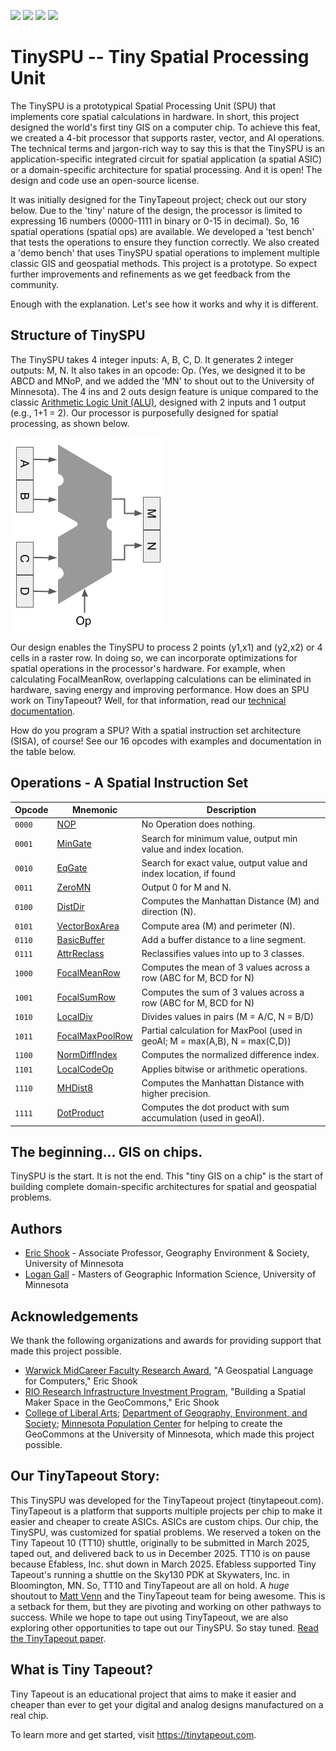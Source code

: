 ![](../../workflows/gds/badge.svg) ![](../../workflows/docs/badge.svg) ![](../../workflows/test/badge.svg) ![](../../workflows/fpga/badge.svg)

# TinySPU -- Tiny Spatial Processing Unit

The TinySPU is a prototypical Spatial Processing Unit (SPU) that implements core spatial calculations in hardware. In short, this project designed the world's first tiny GIS on a computer chip. To achieve this feat, we created a 4-bit processor that supports raster, vector, and AI operations. The technical terms and jargon-rich way to say this is that the TinySPU is an application-specific integrated circuit for spatial application (a spatial ASIC) or a domain-specific architecture for spatial processing. And it is open! The design and code use an open-source license. 

It was initially designed for the TinyTapeout project; check out our story below. Due to the 'tiny' nature of the design, the processor is limited to expressing 16 numbers (0000-1111 in binary or 0-15 in decimal). So, 16 spatial operations (spatial ops) are available. We developed a 'test bench' that tests the operations to ensure they function correctly. We also created a 'demo bench' that uses TinySPU spatial operations to implement multiple classic GIS and geospatial methods. This project is a prototype. So expect further improvements and refinements as we get feedback from the community.

Enough with the explanation. Let's see how it works and why it is different.

## Structure of TinySPU

The TinySPU takes 4 integer inputs: A, B, C, D. It generates 2 integer outputs: M, N. It also takes in an opcode: Op. 
(Yes, we designed it to be ABCD and MNoP, and we added the 'MN' to shout out to the University of Minnesota). 
The 4 ins and 2 outs design feature is unique compared to the classic [Arithmetic Logic Unit (ALU)](https://en.wikipedia.org/wiki/Arithmetic_logic_unit), designed with 2 inputs and 1 output (e.g., 1+1 = 2). 
Our processor is purposefully designed for spatial processing, as shown below.

<img src="docs/TinySPU-Design-1.0.png"/>

Our design enables the TinySPU to process 2 points (y1,x1) and (y2,x2) or 4 cells in a raster row. In doing so, we can incorporate optimizations for spatial operations in the processor's hardware. For example, when calculating FocalMeanRow, overlapping calculations can be eliminated in hardware, saving energy and improving performance. How does an SPU work on TinyTapeout? Well, for that information, read our [technical documentation](docs/info.md). 

How do you program a SPU? With a spatial instruction set architecture (SISA), of course! See our 16 opcodes with examples and documentation in the table below. 

## Operations - A Spatial Instruction Set

| Opcode | Mnemonic | Description |
|--------|---------|-----------|
| `0000` | [NOP](docs/info.md#0000-nop) | No Operation does nothing. |
| `0001` | [MinGate](docs/info.md#0001-mingate) | Search for minimum value, output min value and index location. |
| `0010` | [EqGate](docs/info.md#0010-eqgate) | Search for exact value, output value and index location, if found |
| `0011` | [ZeroMN](docs/info.md#0011-zeromn) | Output 0 for M and N. |
| `0100` | [DistDir](docs/info.md#0100-distdir) | Computes the Manhattan Distance (M) and direction (N). |
| `0101` | [VectorBoxArea](docs/info.md#0101-vectorboxarea) | Compute area (M) and perimeter (N). |
| `0110` | [BasicBuffer](docs/info.md#0110-basicbuffer) | Add a buffer distance to a line segment. |
| `0111` | [AttrReclass](docs/info.md#0111-attrreclass) | Reclassifies values into up to 3 classes. |
| `1000` | [FocalMeanRow](docs/info.md#1000-focalmeanrow) | Computes the mean of 3 values across a row (ABC for M, BCD for N) |
| `1001` | [FocalSumRow](docs/info.md#1001-focalsumrow) | Computes the sum of 3 values across a row (ABC for M, BCD for N) |
| `1010` | [LocalDiv](docs/info.md#1010-localdiv) | Divides values in pairs (M = A/C, N = B/D) |
| `1011` | [FocalMaxPoolRow](docs/info.md#1011-focalmaxpoolrow) | Partial calculation for MaxPool (used in geoAI; M = max(A,B), N = max(C,D)) |
| `1100` | [NormDiffIndex](docs/info.md#1100-normdiffindex) | Computes the normalized difference index. |
| `1101` | [LocalCodeOp](docs/info.md#1101-localcodeop) | Applies bitwise or arithmetic operations. |
| `1110` | [MHDist8](docs/info.md#1110-mhdist8) | Computes the Manhattan Distance with higher precision. |
| `1111` | [DotProduct](docs/info.md#1111-dotproduct) | Computes the dot product with sum accumulation (used in geoAI). |


## The beginning... GIS on chips.

TinySPU is the start. It is not the end. This "tiny GIS on a chip" is the start of building complete domain-specific architectures for spatial and geospatial problems. 

## Authors
  
* [Eric Shook](eshook.xyz) - Associate Professor, Geography Environment & Society, University of Minnesota
* [Logan Gall](https://logan-gall.github.io) - Masters of Geographic Information Science, University of Minnesota

## Acknowledgements

We thank the following organizations and awards for providing support that made this project possible.

 * [Warwick MidCareer Faculty Research Award](https://cla.umn.edu/research-creative-work/faculty-research-creative-work/warwick-midcareer-faculty-research-award), "A Geospatial Language for Computers," Eric Shook
 * [RIO Research Infrastructure Investment Program](https://research.umn.edu/funding-awards/rio-funding/research-infrastructure-investment-program/2023-awards), "Building a Spatial Maker Space in the GeoCommons," Eric Shook
 * [College of Liberal Arts](http://cla.umn.edu/); [Department of Geography, Environment, and Society](https://cla.umn.edu/geography); [Minnesota Population Center](https://pop.umn.edu/) for helping to create the GeoCommons at the University of Minnesota, which made this project possible.

## Our TinyTapeout Story: 

This TinySPU was developed for the TinyTapeout project (tinytapeout.com). 
TinyTapeout is a platform that supports multiple projects per chip to make it easier and cheaper to create ASICs. 
ASICs are custom chips. Our chip, the TinySPU, was customized for spatial problems. 
We reserved a token on the Tiny Tapeout 10 (TT10) shuttle, originally to be submitted in March 2025, taped out, and delivered back to us in December 2025. 
TT10 is on pause because Efabless, Inc. shut down in March 2025. Efabless supported Tiny Tapeout's running a shuttle on the Sky130 PDK at Skywaters, Inc. in Bloomington, MN. 
So, TT10 and TinyTapeout are all on hold. 
A *huge* shoutout to [Matt Venn](https://www.linkedin.com/in/matt-venn) and the TinyTapeout team for being awesome. 
This is a setback for them, but they are pivoting and working on other pathways to success. 
While we hope to tape out using TinyTapeout, we are also exploring other opportunities to tape out our TinySPU. So stay tuned.
[Read the TinyTapeout paper](https://www.techrxiv.org/users/799365/articles/1165896-tiny-tapeout-a-shared-silicon-tapeout-platform-accessible-to-everyone).

## What is Tiny Tapeout?

Tiny Tapeout is an educational project that aims to make it easier and cheaper than ever to get your digital and analog designs manufactured on a real chip.

To learn more and get started, visit https://tinytapeout.com.
